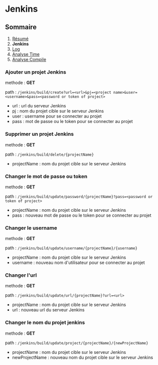 # Jenkins

## Sommaire

1. [Résumé](https://github.com/leofrere/PJI-APIRestFull/blob/master/README.md)
2. **Jenkins**
3. [Log](https://github.com/leofrere/PJI-APIRestFull/blob/master/doc/Log.md)
4. [Analyse Time](https://github.com/leofrere/PJI-APIRestFull/blob/master/doc/AnalyseTime.md)
5. [Analyse Compile](https://github.com/leofrere/PJI-APIRestFull/blob/master/doc/AnalyseCompile.md)


### Ajouter un projet Jenkins

methode : **GET**

path : `/jenkins/build/create?url=<url>&pj=<project name>&user=<username>&pass=<password or token of project>`
- url : url du serveur Jenkins
- pj : nom du projet cible sur le serveur Jenkins
- user : username pour se connecter au projet
- pass : mot de passe ou le token pour se connecter au projet

### Supprimer un projet Jenkins

methode : **GET**

path : `/jenkins/build/delete/{projectName}`
- projectName : nom du projet cible sur le serveur Jenkins

### Changer le mot de passe ou token

methode : **GET**

path : `/jenkins/build/update/password/{projectName}?pass=<password or token of project>`
- projectName : nom du projet cible sur le serveur Jenkins
- pass : nouveau mot de passe ou le token pour se connecter au projet

### Changer le username

methode : **GET**

path : `/jenkins/build/update/username/{projectName}/{username}`
- projectName : nom du projet cible sur le serveur Jenkins
- username : nouveau nom d'utilisateur pour se connecter au projet

### Changer l'url

methode : **GET**

path : `/jenkins/build/update/url/{projectName}?url=<url>`
- projectName : nom du projet cible sur le serveur Jenkins
- url : nouveau url du serveur Jenkins  

### Changer le nom du projet jenkins

methode : **GET**

path : `/jenkins/build/update/project/{projectName}/{newProjectName}`
- projectName : nom du projet cible sur le serveur Jenkins
- newProjectName : nouveau nom du projet cible sur le serveur Jenkins